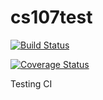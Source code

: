 # cs107test

[![Build Status](https://travis-ci.org/dsondak/cs207testing.svg?branch=master)](https://travis-ci.org/dsondak/cs207testing.svg?branch=main)

[![Coverage Status](https://codecov.io/gh/dsondak/cs207testing/branch/master/graph/badge.svg)](https://codecov.io/gh/dsondak/cs207testing)

Testing CI
